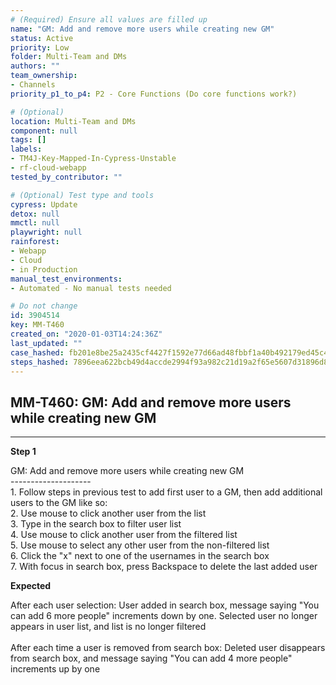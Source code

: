 ```yaml
---
# (Required) Ensure all values are filled up
name: "GM: Add and remove more users while creating new GM"
status: Active
priority: Low
folder: Multi-Team and DMs
authors: ""
team_ownership:
- Channels
priority_p1_to_p4: P2 - Core Functions (Do core functions work?)

# (Optional)
location: Multi-Team and DMs
component: null
tags: []
labels:
- TM4J-Key-Mapped-In-Cypress-Unstable
- rf-cloud-webapp
tested_by_contributor: ""

# (Optional) Test type and tools
cypress: Update
detox: null
mmctl: null
playwright: null
rainforest:
- Webapp
- Cloud
- in Production
manual_test_environments:
- Automated - No manual tests needed

# Do not change
id: 3904514
key: MM-T460
created_on: "2020-01-03T14:24:36Z"
last_updated: ""
case_hashed: fb201e8be25a2435cf4427f1592e77d66ad48fbbf1a40b492179ed45c462862fe539a57b19199b24576ee7b66ebce66b
steps_hashed: 7896eea622bcb49d4accde2994f93a982c21d19a2f65e5607d31896d867d3ecc8e55ec3ea7ad4254ccede21b2a466224
---
```


<!-- (Auto-generated) Based on frontmatter's "key" and "name" -->

## MM-T460: GM: Add and remove more users while creating new GM

---

**Step 1**

GM: Add and remove more users while creating new GM\
\--------------------\
1\. Follow steps in previous test to add first user to a GM, then add additional users to the GM like so:\
2\. Use mouse to click another user from the list\
3\. Type in the search box to filter user list\
4\. Use mouse to click another user from the filtered list\
5\. Use mouse to select any other user from the non-filtered list\
6\. Click the "x" next to one of the usernames in the search box\
7\. With focus in search box, press Backspace to delete the last added user

**Expected**

After each user selection: User added in search box, message saying "You can add 6 more people" increments down by one. Selected user no longer appears in user list, and list is no longer filtered\
\
After each time a user is removed from search box: Deleted user disappears from search box, and message saying "You can add 4 more people" increments up by one

